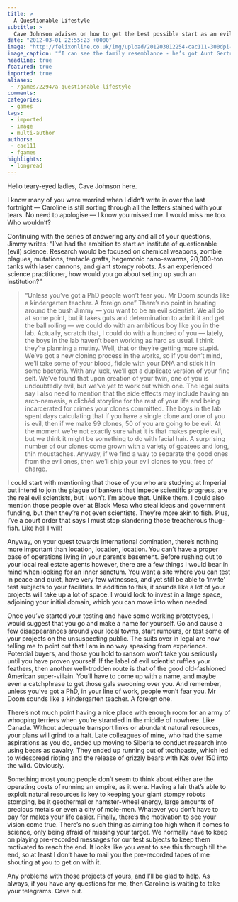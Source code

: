 ```yaml
---
title: >
  A Questionable Lifestyle
subtitle: >
  Cave Johnson advises on how to get the best possible start as an evil scientist
date: "2012-03-01 22:55:23 +0000"
image: "http://felixonline.co.uk/img/upload/201203012254-cac111-300dpi-pb-107005-1.jpg"
image_caption: "“I can see the family resemblance - he’s got Aunt Gertrude’s plasmids”"
headline: true
featured: true
imported: true
aliases:
 - /games/2294/a-questionable-lifestyle
comments:
categories:
 - games
tags:
 - imported
 - image
 - multi-author
authors:
 - cac111
 - fgames
highlights:
 - longread
---
```


Hello teary-eyed ladies, Cave Johnson here.

I know many of you were worried when I didn’t write in over the last fortnight — Caroline is still sorting through all the letters stained with your tears. No need to apologise — I know you missed me. I would miss me too. Who wouldn’t?

Continuing with the series of answering any and all of your questions, Jimmy writes: “I’ve had the ambition to start an institute of questionable (evil) science. Research would be focused on chemical weapons, zombie plagues, mutations, tentacle grafts, hegemonic nano-swarms, 20,000-ton tanks with laser cannons, and giant stompy robots. As an experienced science practitioner, how would you go about setting up such an institution?”
> “Unless you’ve got a PhD people won’t fear you. Mr Doom sounds like a kindergarten teacher. A foreign one”
There’s no point in beating around the bush Jimmy — you want to be an evil scientist. We all do at some point, but it takes guts and determination to admit it and get the ball rolling — we could do with an ambitious boy like you in the lab. Actually, scratch that, I could do with a hundred of you — lately, the boys in the lab haven’t been working as hard as usual. I think they’re planning a mutiny. Well, that or they’re getting more stupid. We’ve got a new cloning process in the works, so if you don’t mind, we’ll take some of your blood, fiddle with your DNA and stick it in some bacteria. With any luck, we’ll get a duplicate version of your fine self. We’ve found that upon creation of your twin, one of you is undoubtedly evil, but we’ve yet to work out which one. The legal suits say I also need to mention that the side effects may include having an arch-nemesis, a clichéd storyline for the rest of your life and being incarcerated for crimes your clones committed. The boys in the lab spent days calculating that if you have a single clone and one of you is evil, then if we make 99 clones, 50 of you are going to be evil. At the moment we’re not exactly sure what it is that makes people evil, but we think it might be something to do with facial hair. A surprising number of our clones come grown with a variety of goatees and long, thin moustaches. Anyway, if we find a way to separate the good ones from the evil ones, then we’ll ship your evil clones to you, free of charge.

I could start with mentioning that those of you who are studying at Imperial but intend to join the plague of bankers that impede scientific progress, are the real evil scientists, but I won’t. I’m above that. Unlike them. I could also mention those people over at Black Mesa who steal ideas and government funding, but then they’re not even scientists. They’re more akin to fish. Plus, I’ve a court order that says I must stop slandering those treacherous thug-fish. Like hell I will!

Anyway, on your quest towards international domination, there’s nothing more important than location, location, location. You can’t have a proper base of operations living in your parent’s basement. Before rushing out to your local real estate agents however, there are a few things I would bear in mind when looking for an inner sanctum. You want a site where you can test in peace and quiet, have very few witnesses, and yet still be able to ‘invite’ test subjects to your facilities. In addition to this, it sounds like a lot of your projects will take up a lot of space. I would look to invest in a large space, adjoining your initial domain, which you can move into when needed.

Once you’ve started your testing and have some working prototypes, I would suggest that you go and make a name for yourself. Go and cause a few disappearances around your local towns, start rumours, or test some of your projects on the unsuspecting public. The suits over in legal are now telling me to point out that I am in no way speaking from experience. Potential buyers, and those you hold to ransom won’t take you seriously until you have proven yourself. If the label of evil scientist ruffles your feathers, then another well-trodden route is that of the good old-fashioned American super-villain. You’ll have to come up with a name, and maybe even a catchphrase to get those gals swooning over you. And remember, unless you’ve got a PhD, in your line of work, people won’t fear you. Mr Doom sounds like a kindergarten teacher. A foreign one.

There’s not much point having a nice place with enough room for an army of whooping terriers when you’re stranded in the middle of nowhere. Like Canada. Without adequate transport links or abundant natural resources, your plans will grind to a halt. Late colleagues of mine, who had the same aspirations as you do, ended up moving to Siberia to conduct research into using bears as cavalry. They ended up running out of toothpaste, which led to widespread rioting and the release of grizzly bears with IQs over 150 into the wild. Obviously.

Something most young people don’t seem to think about either are the operating costs of running an empire, as it were. Having a lair that’s able to exploit natural resources is key to keeping your giant stompy robots stomping, be it geothermal or hamster-wheel energy, large amounts of precious metals or even a city of mole-men. Whatever you don’t have to pay for makes your life easier.
 Finally, there’s the motivation to see your vision come true. There’s no such thing as aiming too high when it comes to science, only being afraid of missing your target. We normally have to keep on playing pre-recorded messages for our test subjects to keep them motivated to reach the end. It looks like you want to see this through till the end, so at least I don’t have to mail you the pre-recorded tapes of me shouting at you to get on with it.

Any problems with those projects of yours, and I’ll be glad to help. As always, if you have any questions for me, then Caroline is waiting to take your telegrams. Cave out.
